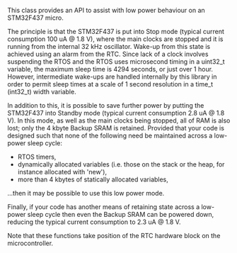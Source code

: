 This class provides an API to assist with low power behaviour on an STM32F437 micro.

The principle is that the STM32F437 is put into Stop mode (typical current consumption 100 uA @ 1.8 V), where the main clocks are stopped and it is running from the internal 32 kHz oscillator.  Wake-up from this state is achieved using an alarm from the RTC.  Since lack of a clock involves suspending the RTOS and the RTOS uses microsecond timing in a uint32_t variable, the maximum sleep time is 4294 seconds, or just over 1 hour.  However, intermediate wake-ups are handled internally by this library in order to permit sleep times at a scale of 1 second resolution in a time_t (int32_t) width variable.

In addition to this, it is possible to save further power by putting the STM32F437 into Standby mode (typical current consumption 2.8 uA @ 1.8 V).  In this mode, as well as the main clocks being stopped, all of RAM is also lost; only the 4 kbyte Backup SRAM is retained.  Provided that your code is designed such that none of the following need be  maintained across a low-power sleep cycle:

* RTOS timers,
* dynamically allocated variables (i.e. those on the stack or the heap, for instance allocated with 'new'),
* more than 4 kbytes of statically allocated variables,

...then it may be possible to use this low power mode.

Finally, if your code has another means of retaining state across a low-power sleep cycle then even the Backup SRAM can be powered down, reducing the typical current consumption to 2.3 uA @ 1.8 V.

Note that these functions take position of the RTC hardware block on the microcontroller.